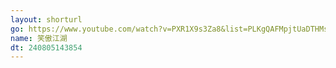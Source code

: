 ```yaml
---
layout: shorturl
go: https://www.youtube.com/watch?v=PXR1X9s3Za8&list=PLKgQAFMpjtUaDTHMss-P1LVW33FTEamxx
name: 笑傲江湖
dt: 240805143854
---
```

